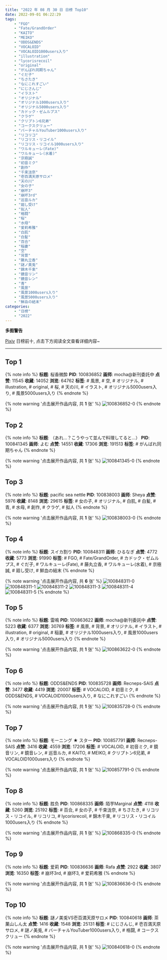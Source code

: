 ```yaml
---
title: "2022 年 08 月 30 日 日榜 Top10"
date: 2022-09-01 06:22:29
tags:
    - "FGO"
    - "Fate/GrandOrder"
    - "KAITO"
    - "MEIKO"
    - "ODDS&ENDS"
    - "VOCALOID"
    - "VOCALOID1000users入り"
    - "illustration"
    - "lycorisrecoil"
    - "original"
    - "がんばれ同期ちゃん"
    - "ぐだ子"
    - "ちさたき"
    - "なにこれすごい"
    - "にじさんじ"
    - "イラスト"
    - "オリジナル"
    - "オリジナル1000users入り"
    - "オリジナル5000users入り"
    - "カドック・ゼムルプス"
    - "クラゲ"
    - "クリプトン6兄弟"
    - "コークスクリュー"
    - "バーチャルYouTuber1000users入り"
    - "リコリコ"
    - "リコリス・リコイル"
    - "リコリス・リコイル1000users入り"
    - "ワルキューレ(Fate)"
    - "ワルキューレ(水着)"
    - "京極誠"
    - "初音ミク"
    - "創作"
    - "千束泷奈"
    - "壱百満天原サロメ"
    - "天の川"
    - "女の子"
    - "崩坏3"
    - "崩坏3rd"
    - "巡音ルカ"
    - "廻し受け"
    - "拟人"
    - "格闘"
    - "桜"
    - "水母"
    - "爱莉希雅"
    - "白肌"
    - "白髪"
    - "百合"
    - "稲妻"
    - "空"
    - "背景"
    - "藤丸立香"
    - "謎ノ美兎"
    - "錦木千束"
    - "鏡音リン"
    - "鏡音レン"
    - "青"
    - "風景"
    - "風景1000users入り"
    - "風景5000users入り"
    - "鮮血の結末"
categories:
    - "日榜"
    - "2022"
---
```


<i class="fa fa-triangle-exclamation"></i>**多图警告**<i class="fa fa-triangle-exclamation"></i>

[Pixiv](https://www.pixiv.net/) 日榜前十, 点击下方阅读全文查看详细内容~

<!-- more -->

---

## Top 1

{% note info %}
**标题**: 桜香微酔
**PID**: 100836852 **画师**: mocha@新刊委託中
**点赞**: 11545 **收藏**: 14052 **浏览**: 64762
**标签**: # 風景, # 空, # オリジナル, # illustration, # original, # 桜, # 天の川, # イラスト, # オリジナル5000users入り, # 風景5000users入り
{% endnote %}

{% note warning '点击展开作品内容, 共 **1** 张' %}
![100836852-0](https://i.pixiv.re/img-original/img/2022/08/29/00/59/37/100836852_p0.png)
{% endnote %}

## Top 2

{% note info %}
**标题**: （あれ…？こうやって並んで料理してると…）
**PID**: 100841345 **画师**: よむ
**点赞**: 14551 **收藏**: 17306 **浏览**: 191513
**标签**: # がんばれ同期ちゃん
{% endnote %}

{% note warning '点击展开作品内容, 共 **1** 张' %}
![100841345-0](https://i.pixiv.re/img-original/img/2022/08/29/08/05/34/100841345_p0.png)
{% endnote %}

## Top 3

{% note info %}
**标题**: pacific sea nettle
**PID**: 100838003 **画师**: Sheya
**点赞**: 5976 **收藏**: 8148 **浏览**: 29615
**标签**: # 女の子, # オリジナル, # 白肌, # 白髪, # 青, # 水母, # 創作, # クラゲ, # 拟人
{% endnote %}

{% note warning '点击展开作品内容, 共 **1** 张' %}
![100838003-0](https://i.pixiv.re/img-original/img/2022/08/29/01/59/42/100838003_p0.jpg)
{% endnote %}

## Top 4

{% note info %}
**标题**: スイカ割り
**PID**: 100848311 **画师**: ひるなぎ
**点赞**: 4772 **收藏**: 5773 **浏览**: 91990
**标签**: # FGO, # Fate/GrandOrder, # カドック・ゼムルプス, # ぐだ子, # ワルキューレ(Fate), # 藤丸立香, # ワルキューレ(水着), # 京極誠, # 廻し受け, # 鮮血の結末
{% endnote %}

{% note warning '点击展开作品内容, 共 **6** 张' %}
![100848311-0](https://i.pixiv.re/img-original/img/2022/08/29/18/00/11/100848311_p0.jpg)
![100848311-1](https://i.pixiv.re/img-original/img/2022/08/29/18/00/11/100848311_p1.jpg)
![100848311-2](https://i.pixiv.re/img-original/img/2022/08/29/18/00/11/100848311_p2.jpg)
![100848311-3](https://i.pixiv.re/img-original/img/2022/08/29/18/00/11/100848311_p3.jpg)
![100848311-4](https://i.pixiv.re/img-original/img/2022/08/29/18/00/11/100848311_p4.jpg)
![100848311-5](https://i.pixiv.re/img-original/img/2022/08/29/18/00/11/100848311_p5.jpg)
{% endnote %}

## Top 5

{% note info %}
**标题**: 雷鳴
**PID**: 100863622 **画师**: mocha@新刊委託中
**点赞**: 5223 **收藏**: 6377 **浏览**: 30769
**标签**: # 風景, # 背景, # オリジナル, # イラスト, # illustration, # original, # 稲妻, # オリジナル1000users入り, # 風景1000users入り, # オリジナル5000users入り
{% endnote %}

{% note warning '点击展开作品内容, 共 **1** 张' %}
![100863622-0](https://i.pixiv.re/img-original/img/2022/08/30/09/08/19/100863622_p0.png)
{% endnote %}

## Top 6

{% note info %}
**标题**: ODDS&ENDS
**PID**: 100835728 **画师**: Recneps-SAIS
**点赞**: 3477 **收藏**: 4419 **浏览**: 20007
**标签**: # VOCALOID, # 初音ミク, # ODDS&ENDS, # VOCALOID1000users入り, # なにこれすごい
{% endnote %}

{% note warning '点击展开作品内容, 共 **1** 张' %}
![100835728-0](https://i.pixiv.re/img-original/img/2022/08/29/00/14/24/100835728_p0.png)
{% endnote %}

## Top 7

{% note info %}
**标题**: モーニング ★ スター
**PID**: 100857791 **画师**: Recneps-SAIS
**点赞**: 3416 **收藏**: 4559 **浏览**: 17206
**标签**: # VOCALOID, # 初音ミク, # 鏡音リン, # 鏡音レン, # 巡音ルカ, # KAITO, # MEIKO, # クリプトン6兄弟, # VOCALOID1000users入り
{% endnote %}

{% note warning '点击展开作品内容, 共 **1** 张' %}
![100857791-0](https://i.pixiv.re/img-original/img/2022/08/30/00/18/22/100857791_p0.png)
{% endnote %}

## Top 8

{% note info %}
**标题**: 胜负
**PID**: 100868335 **画师**: 陌芋Marginal
**点赞**: 4118 **收藏**: 5260 **浏览**: 25192
**标签**: # 百合, # 女の子, # 千束泷奈, # ちさたき, # リコリス・リコイル, # リコリコ, # lycorisrecoil, # 錦木千束, # リコリス・リコイル1000users入り
{% endnote %}

{% note warning '点击展开作品内容, 共 **1** 张' %}
![100868335-0](https://i.pixiv.re/img-original/img/2022/08/30/16/04/13/100868335_p0.jpg)
{% endnote %}

## Top 9

{% note info %}
**标题**: 爱莉
**PID**: 100836636 **画师**: Rafa
**点赞**: 2922 **收藏**: 3807 **浏览**: 16350
**标签**: # 崩坏3rd, # 崩坏3, # 爱莉希雅
{% endnote %}

{% note warning '点击展开作品内容, 共 **1** 张' %}
![100836636-0](https://i.pixiv.re/img-original/img/2022/08/29/00/50/01/100836636_p0.jpg)
{% endnote %}

## Top 10

{% note info %}
**标题**: 謎ノ美兎VS壱百満天原サロメ
**PID**: 100840618 **画师**: 茶菓山しん太
**点赞**: 1416 **收藏**: 1548 **浏览**: 25131
**标签**: # にじさんじ, # 壱百満天原サロメ, # 謎ノ美兎, # バーチャルYouTuber1000users入り, # 格闘, # コークスクリュー
{% endnote %}

{% note warning '点击展开作品内容, 共 **1** 张' %}
![100840618-0](https://i.pixiv.re/img-original/img/2022/08/29/06/43/25/100840618_p0.jpg)
{% endnote %}
